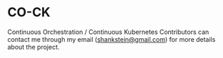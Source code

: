 # CO-CK
Continuous Orchestration / Continuous Kubernetes
Contributors can contact me through my email (shankstein@gmail.com) for more details about the project.
